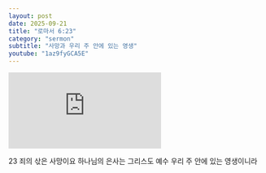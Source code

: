 ```yaml
---
layout: post
date: 2025-09-21
title: "로마서 6:23"
category: "sermon"
subtitle: "사망과 우리 주 안에 있는 영생"
youtube: "1az9fyGCA5E"
---
```


<div class="youtube margin-large">
    <iframe src="https://www.youtube.com/embed/1az9fyGCA5E" title="YouTube video player" frameborder="0" allow="accelerometer; autoplay; clipboard-write; encrypted-media; gyroscope; picture-in-picture; web-share" allowfullscreen></iframe>
</div>

23 죄의 삯은 사망이요 하나님의 은사는 그리스도 예수 우리 주 안에 있는 영생이니라

